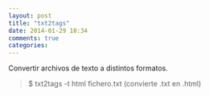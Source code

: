 ```yaml
---
layout: post
title: "txt2tags"
date: 2014-01-29 18:34
comments: true
categories: 
---
```

Convertir archivos de texto a distintos formatos.

>$ txt2tags -t html fichero.txt   (convierte .txt en .html)

